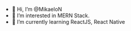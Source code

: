 - 👋 Hi, I’m @MikaeloN
- 👀 I’m interested in MERN Stack.
- 🌱 I’m currently learning ReactJS, React Native 

<!---
MikaeloN/MikaeloN is a ✨ special ✨ repository because its `README.md` (this file) appears on your GitHub profile.
You can click the Preview link to take a look at your changes.
--->
